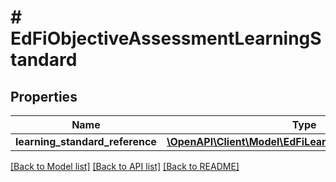# # EdFiObjectiveAssessmentLearningStandard

## Properties

Name | Type | Description | Notes
------------ | ------------- | ------------- | -------------
**learning_standard_reference** | [**\OpenAPI\Client\Model\EdFiLearningStandardReference**](EdFiLearningStandardReference.md) |  |

[[Back to Model list]](../../README.md#models) [[Back to API list]](../../README.md#endpoints) [[Back to README]](../../README.md)
